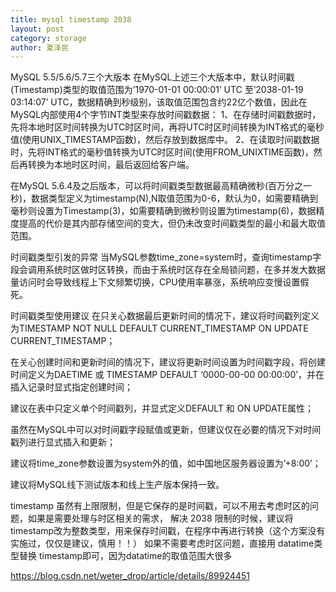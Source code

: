 ```yaml
---
title: mysql timestamp 2038
layout: post
category: storage
author: 夏泽民
---
```

MySQL 5.5/5.6/5.7三个大版本
在MySQL上述三个大版本中，默认时间戳(Timestamp)类型的取值范围为’1970-01-01 00:00:01’ UTC 至’2038-01-19 03:14:07’ UTC，数据精确到秒级别，该取值范围包含约22亿个数值，因此在MySQL内部使用4个字节INT类型来存放时间戳数据：
1、在存储时间戳数据时，先将本地时区时间转换为UTC时区时间，再将UTC时区时间转换为INT格式的毫秒值(使用UNIX_TIMESTAMP函数)，然后存放到数据库中。
2、在读取时间戳数据时，先将INT格式的毫秒值转换为UTC时区时间(使用FROM_UNIXTIME函数)，然后再转换为本地时区时间，最后返回给客户端。
<!-- more -->

在MySQL 5.6.4及之后版本，可以将时间戳类型数据最高精确微秒(百万分之一秒)，数据类型定义为timestamp(N),N取值范围为0-6，默认为0，如需要精确到毫秒则设置为Timestamp(3)，如需要精确到微秒则设置为timestamp(6)，数据精度提高的代价是其内部存储空间的变大，但仍未改变时间戳类型的最小和最大取值范围。

时间戳类型引发的异常
当MySQL参数time_zone=system时，查询timestamp字段会调用系统时区做时区转换，而由于系统时区存在全局锁问题，在多并发大数据量访问时会导致线程上下文频繁切换，CPU使用率暴涨，系统响应变慢设置假死。


时间戳类型使用建议
在只关心数据最后更新时间的情况下，建议将时间戳列定义为TIMESTAMP NOT NULL DEFAULT CURRENT_TIMESTAMP ON UPDATE CURRENT_TIMESTAMP；

在关心创建时间和更新时间的情况下，建议将更新时间设置为时间戳字段，将创建时间定义为DAETIME 或 TIMESTAMP DEFAULT ‘0000-00-00 00:00:00’，并在插入记录时显式指定创建时间；

建议在表中只定义单个时间戳列，并显式定义DEFAULT 和 ON UPDATE属性；

虽然在MySQL中可以对时间戳字段赋值或更新，但建议仅在必要的情况下对时间戳列进行显式插入和更新；

建议将time_zone参数设置为system外的值，如中国地区服务器设置为’+8:00’；

建议将MySQL线下测试版本和线上生产版本保持一致。

timestamp 虽然有上限限制，但是它保存的是时间戳，可以不用去考虑时区的问题，如果是需要处理与时区相关的需求， 解决 2038 限制的时候，建议将 timestamp改为整数类型，用来保存时间戳，在程序中再进行转换（这个方案没有实施过，仅仅是建议，慎用！！）
如果不需要考虑时区问题，直接用 datatime类型替换 timestamp即可，因为datatime的取值范围大很多

https://blog.csdn.net/weter_drop/article/details/89924451